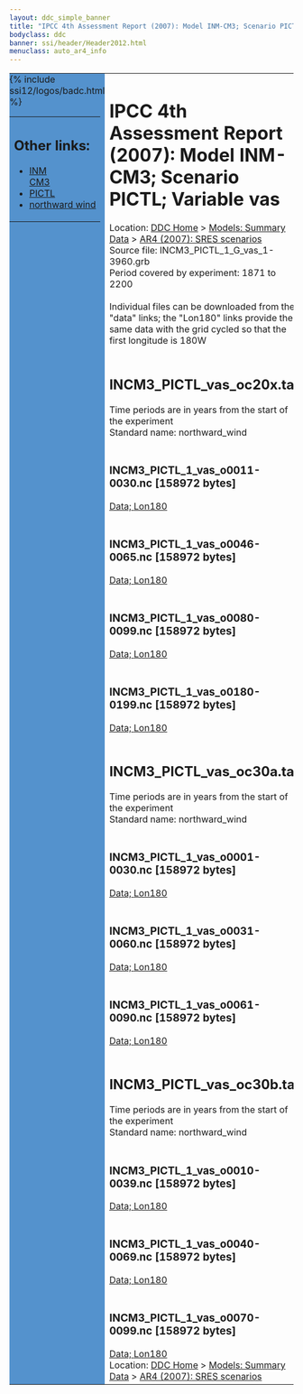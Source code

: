 ```yaml
---
layout: ddc_simple_banner
title: "IPCC 4th Assessment Report (2007): Model INM-CM3; Scenario PICTL; Variable vas"
bodyclass: ddc
banner: ssi/header/Header2012.html
menuclass: auto_ar4_info
---
```



<table width="100%" border="0" cellspacing="0" cellpadding="0" style="border-collapse: collapse;">
<tr style="margin:0;padding:0;border:0;">
<td style="margin:0;padding:0;border:0;height:1pt;width:150pt;background:#5492CD;" valign="top" >

<div id="lh-col2" class="auto_ar4_info">
<table class="menumain" bgcolor="#5492CD" cellspacing="0" width="100%" border="0">
<tr><td>
<h2> Other links:</h2>
<ul>
<li><a href="/auto/ar4/model-INM-CM3.html">INM<br/>CM3</a></li>
<li><a href="/auto/ar4/scenario-PICTL.html">PICTL</a></li>
<li><a href="/auto/ar4/var-northward_wind.html">northward wind</a></li>
</ul>
</td></tr>
{% include ssi12/logos/badc.html %}
</table>
</div>
</td>
<td><h1>IPCC 4th Assessment Report (2007): Model INM-CM3; Scenario PICTL; Variable vas</h1>

<!-- Breadcrumb1 -->
<div id="breadcrumb1" align="left">
Location: <a href="/index.html">DDC Home</a> > <a href="/sim/gcm_clim/">Models: Summary Data</a>
> <a href="/sim/gcm_clim/SRES_AR4/index.html">AR4 (2007): SRES scenarios</a>
</div>
<!-- End of Breadcrumb1 -->Source file: INCM3_PICTL_1_G_vas_1-3960.grb
<br/>
Period covered by experiment: 1871 to 2200<br/>
<br/>Individual files can be downloaded from the "data" links; the "Lon180" links provide the same data
         with the grid cycled so that the first longitude is 180W<br/>
<br/><h2>INCM3_PICTL_vas_oc20x.tar</h2>
Time periods are in years from the start of the experiment<br/>
Standard name: northward_wind<br>
<br/><h3>INCM3_PICTL_1_vas_o0011-0030.nc [158972 bytes]</h3>
<a href="/cgi-bin/downl/ar4_nc/vas/INCM3_PICTL_1_vas_o0011-0030.nc">Data; </a><a href="/cgi-bin/downl/ar4_nc/vas/INCM3_PICTL_1_vas_o0011-0030.cyto180.nc"> Lon180</a><br/>
<br/><h3>INCM3_PICTL_1_vas_o0046-0065.nc [158972 bytes]</h3>
<a href="/cgi-bin/downl/ar4_nc/vas/INCM3_PICTL_1_vas_o0046-0065.nc">Data; </a><a href="/cgi-bin/downl/ar4_nc/vas/INCM3_PICTL_1_vas_o0046-0065.cyto180.nc"> Lon180</a><br/>
<br/><h3>INCM3_PICTL_1_vas_o0080-0099.nc [158972 bytes]</h3>
<a href="/cgi-bin/downl/ar4_nc/vas/INCM3_PICTL_1_vas_o0080-0099.nc">Data; </a><a href="/cgi-bin/downl/ar4_nc/vas/INCM3_PICTL_1_vas_o0080-0099.cyto180.nc"> Lon180</a><br/>
<br/><h3>INCM3_PICTL_1_vas_o0180-0199.nc [158972 bytes]</h3>
<a href="/cgi-bin/downl/ar4_nc/vas/INCM3_PICTL_1_vas_o0180-0199.nc">Data; </a><a href="/cgi-bin/downl/ar4_nc/vas/INCM3_PICTL_1_vas_o0180-0199.cyto180.nc"> Lon180</a><br/>
<br/><h2>INCM3_PICTL_vas_oc30a.tar</h2>
Time periods are in years from the start of the experiment<br/>
Standard name: northward_wind<br>
<br/><h3>INCM3_PICTL_1_vas_o0001-0030.nc [158972 bytes]</h3>
<a href="/cgi-bin/downl/ar4_nc/vas/INCM3_PICTL_1_vas_o0001-0030.nc">Data; </a><a href="/cgi-bin/downl/ar4_nc/vas/INCM3_PICTL_1_vas_o0001-0030.cyto180.nc"> Lon180</a><br/>
<br/><h3>INCM3_PICTL_1_vas_o0031-0060.nc [158972 bytes]</h3>
<a href="/cgi-bin/downl/ar4_nc/vas/INCM3_PICTL_1_vas_o0031-0060.nc">Data; </a><a href="/cgi-bin/downl/ar4_nc/vas/INCM3_PICTL_1_vas_o0031-0060.cyto180.nc"> Lon180</a><br/>
<br/><h3>INCM3_PICTL_1_vas_o0061-0090.nc [158972 bytes]</h3>
<a href="/cgi-bin/downl/ar4_nc/vas/INCM3_PICTL_1_vas_o0061-0090.nc">Data; </a><a href="/cgi-bin/downl/ar4_nc/vas/INCM3_PICTL_1_vas_o0061-0090.cyto180.nc"> Lon180</a><br/>
<br/><h2>INCM3_PICTL_vas_oc30b.tar</h2>
Time periods are in years from the start of the experiment<br/>
Standard name: northward_wind<br>
<br/><h3>INCM3_PICTL_1_vas_o0010-0039.nc [158972 bytes]</h3>
<a href="/cgi-bin/downl/ar4_nc/vas/INCM3_PICTL_1_vas_o0010-0039.nc">Data; </a><a href="/cgi-bin/downl/ar4_nc/vas/INCM3_PICTL_1_vas_o0010-0039.cyto180.nc"> Lon180</a><br/>
<br/><h3>INCM3_PICTL_1_vas_o0040-0069.nc [158972 bytes]</h3>
<a href="/cgi-bin/downl/ar4_nc/vas/INCM3_PICTL_1_vas_o0040-0069.nc">Data; </a><a href="/cgi-bin/downl/ar4_nc/vas/INCM3_PICTL_1_vas_o0040-0069.cyto180.nc"> Lon180</a><br/>
<br/><h3>INCM3_PICTL_1_vas_o0070-0099.nc [158972 bytes]</h3>
<a href="/cgi-bin/downl/ar4_nc/vas/INCM3_PICTL_1_vas_o0070-0099.nc">Data; </a><a href="/cgi-bin/downl/ar4_nc/vas/INCM3_PICTL_1_vas_o0070-0099.cyto180.nc"> Lon180</a><br/>
<!-- Breadcrumb2 -->
<div id="breadcrumb2" align="left">
Location: <a href="/index.html">DDC Home</a> > <a href="/sim/gcm_clim/">Models: Summary Data</a>
> <a href="/sim/gcm_clim/SRES_AR4/index.html">AR4 (2007): SRES scenarios</a>
</div>
<!-- End of Breadcrumb2 --></td></tr></table>
